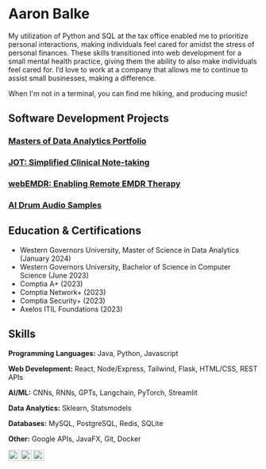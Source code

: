 # Aaron Balke

My utilization of Python and SQL at the tax office enabled me to prioritize personal interactions, making individuals feel cared for amidst the stress of personal finances. These skills transitioned into web development for a small mental health practice, giving them the ability to also make individuals feel cared for. I’d love to work at a company that allows me to continue to assist small businesses, making a difference.

When I'm not in a terminal, you can find me hiking, and producing music!

## Software Development Projects

### [Masters of Data Analytics Portfolio](https://github.com/aabalke33/msda-portfolio)
### [JOT: Simplified Clinical Note-taking](https://github.com/aabalke33/jotapp-demo)
### [webEMDR: Enabling Remote EMDR Therapy](https://github.com/aabalke33/webEMDR)
### [AI Drum Audio Samples](https://github.com/aabalke33/drum-audio-classifier)

## Education & Certifications</h2>

- Western Governors University, Master of Science in Data Analytics (January 2024)
- Western Governors University, Bachelor of Science in Computer Science (June 2023)
- Comptia A+ (2023)
- Comptia Network+ (2023)
- Comptia Security+ (2023)
- Axelos ITIL Foundations (2023)

## Skills

**Programming Languages:** Java, Python, Javascript

**Web Development:** React, Node/Express, Tailwind, Flask, HTML/CSS, REST APIs

**AI/ML:** CNNs, RNNs, GPTs, Langchain, PyTorch, Streamlit

**Data Analytics:** Sklearn, Statsmodels

**Databases:** MySQL, PostgreSQL, Redis, SQLite

**Other:** Google APIs, JavaFX, Git, Docker

[<img align="left" alt="AaronBalke | LinkedIn" width="22px" src="https://cdn.jsdelivr.net/npm/simple-icons@v3/icons/gmail.svg" />][email]
[<img align="left" alt="AaronBalke | YouTube" width="22px" src="https://cdn.jsdelivr.net/npm/simple-icons@v3/icons/youtube.svg" />][youtube]
[<img align="left" alt="AaronBalke | LinkedIn" width="22px" src="https://cdn.jsdelivr.net/npm/simple-icons@v3/icons/linkedin.svg" />][linkedin]

[email]: mailto:aabalke33@gmail.com
[youtube]: https://www.youtube.com/@h3music
[linkedin]: https://linkedin.com/in/aaronbalke
